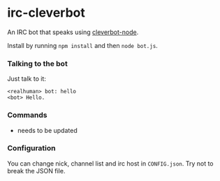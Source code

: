 # irc-cleverbot
An IRC bot that speaks using [cleverbot-node](https://github.com/fojas/cleverbot-node).

Install by running `npm install` and then `node bot.js`.

### Talking to the bot
Just talk to it:

    <realhuman> bot: hello
    <bot> Hello.

### Commands
- needs to be updated

### Configuration
You can change nick, channel list and irc host in `CONFIG.json`. Try not to break the JSON file.
